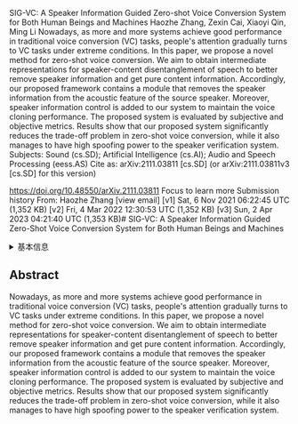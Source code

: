SIG-VC: A Speaker Information Guided Zero-shot Voice Conversion System for Both Human Beings and Machines
Haozhe Zhang, Zexin Cai, Xiaoyi Qin, Ming Li
Nowadays, as more and more systems achieve good performance in traditional voice conversion (VC) tasks, people's attention gradually turns to VC tasks under extreme conditions. In this paper, we propose a novel method for zero-shot voice conversion. We aim to obtain intermediate representations for speaker-content disentanglement of speech to better remove speaker information and get pure content information. Accordingly, our proposed framework contains a module that removes the speaker information from the acoustic feature of the source speaker. Moreover, speaker information control is added to our system to maintain the voice cloning performance. The proposed system is evaluated by subjective and objective metrics. Results show that our proposed system significantly reduces the trade-off problem in zero-shot voice conversion, while it also manages to have high spoofing power to the speaker verification system.
Subjects:	Sound (cs.SD); Artificial Intelligence (cs.AI); Audio and Speech Processing (eess.AS)
Cite as:	arXiv:2111.03811 [cs.SD]
 	(or arXiv:2111.03811v3 [cs.SD] for this version)

https://doi.org/10.48550/arXiv.2111.03811
Focus to learn more
Submission history
From: Haozhe Zhang [view email]
[v1] Sat, 6 Nov 2021 06:22:45 UTC (1,352 KB)
[v2] Fri, 4 Mar 2022 12:30:53 UTC (1,352 KB)
[v3] Sun, 2 Apr 2023 04:21:40 UTC (1,353 KB)# SIG-VC: A Speaker Information Guided Zero-Shot Voice Conversion System for Both Human Beings and Machines

<details>
<summary>基本信息</summary>

- 标题: "SIG-VC: A Speaker Information Guided Zero-Shot Voice Conversion System for Both Human Beings and Machines."
- 作者:
  - 01 Haozhe Zhang
  - 02 Zexin Cai
  - 03 Xiaoyi Qin
  - 04 Ming Li
- 链接:
  - [ArXiv](https://arxiv.org/abs/2111.03811v3)
  - [Publication]()
  - [Github]()
  - [Demo]()
- 文件:
  - [ArXiv:2111.03811v1](D:\Speech\Sapphire-TTS-Collection\Models\-VC\_PDF\2021.11.06_2111.03811v1_SIG-VC__A_Speaker_Information_Guided_Zero-Shot_Voice_Conversion_System_for_Both_Human_Beings_and_Machines.pdf)
  - [ArXiv:2111.03811v2](D:\Speech\Sapphire-TTS-Collection\Models\-VC\_PDF\2021.11.06_2111.03811v2_SIG-VC__A_Speaker_Information_Guided_Zero-Shot_Voice_Conversion_System_for_Both_Human_Beings_and_Machines.pdf)
  - [ArXiv:2111.03811v3](D:\Speech\Sapphire-TTS-Collection\Models\-VC\_PDF\2021.11.06_2111.03811v3_SIG-VC__A_Speaker_Information_Guided_Zero-Shot_Voice_Conversion_System_for_Both_Human_Beings_and_Machines.pdf)
  - [Publication] #TODO

</details>

## Abstract

Nowadays, as more and more systems achieve good performance in traditional voice conversion (VC) tasks, people's attention gradually turns to VC tasks under extreme conditions.
In this paper,  we propose a novel method for zero-shot voice conversion.
We aim to obtain intermediate representations for speaker-content disentanglement of speech to better remove speaker information and get pure content information.
Accordingly, our proposed framework contains a module that removes the speaker information from the acoustic feature of the source speaker.
Moreover, speaker information control is added to our system to maintain the voice cloning performance.
The proposed system is evaluated by subjective and objective metrics.
Results show that our proposed system significantly reduces the trade-off problem in zero-shot voice conversion, while it also manages to have high spoofing power to the speaker verification system.
